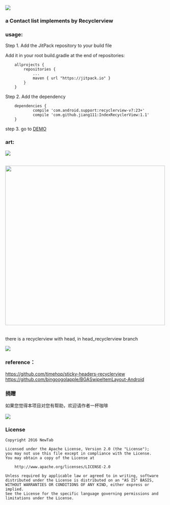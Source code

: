 [![](https://jitpack.io/v/jiang111/IndexRecyclerView.svg)](https://jitpack.io/#jiang111/IndexRecyclerView)

### a Contact list implements by  Recyclerview

### usage:
Step 1. Add the JitPack repository to your build file

Add it in your root build.gradle at the end of repositories:
```
	allprojects {
		repositories {
			...
			maven { url "https://jitpack.io" }
		}
	}
```

Step 2. Add the dependency
```
	dependencies {
	        compile 'com.android.support:recyclerview-v7:23+'
	        compile 'com.github.jiang111:IndexRecyclerView:1.1'
	}
```

step 3. go to [DEMO](https://github.com/jiang111/IndexRecyclerView/blob/master/app/src/main/java/com/jiang/android/indexrecyclerview/adapter/ContactAdapter.java) 


### art:

![](https://raw.githubusercontent.com/jiang111/IndexRecyclerView/master/art/art.gif)

<br />
<img src="https://raw.githubusercontent.com/jiang111/IndexRecyclerView/master/art/z.png" width="500" />

 <br />
  <br />
  <br />
  there is a recyclerview with head, in head_recyclerview branch <br />
 
![](https://raw.githubusercontent.com/jiang111/IndexRecyclerView/master/art/head.gif)

### reference：<br />
https://github.com/timehop/sticky-headers-recyclerview <br />
https://github.com/bingoogolapple/BGASwipeItemLayout-Android



### 捐赠
如果您觉得本项目对您有帮助，欢迎请作者一杯咖啡 <br /><br />
![](https://raw.githubusercontent.com/jiang111/RxJavaApp/master/qrcode/wechat_alipay.png)


### License

    Copyright 2016 NewTab

    Licensed under the Apache License, Version 2.0 (the "License");
    you may not use this file except in compliance with the License.
    You may obtain a copy of the License at

        http://www.apache.org/licenses/LICENSE-2.0

    Unless required by applicable law or agreed to in writing, software
    distributed under the License is distributed on an "AS IS" BASIS,
    WITHOUT WARRANTIES OR CONDITIONS OF ANY KIND, either express or implied.
    See the License for the specific language governing permissions and
    limitations under the License.
